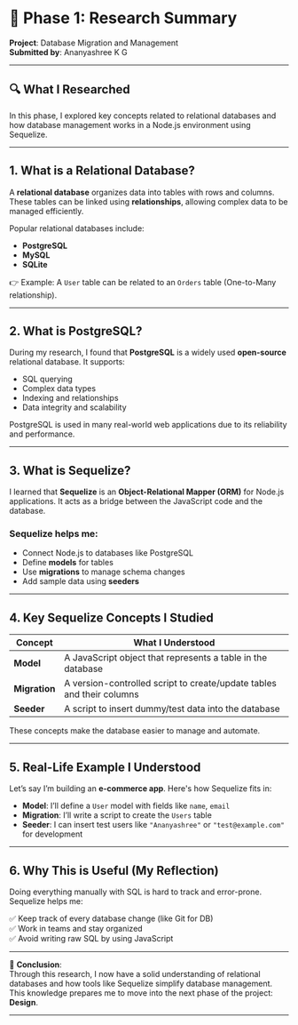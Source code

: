 # 📘 Phase 1: Research Summary  
**Project**: Database Migration and Management  
**Submitted by**: Ananyashree K G  

---

## 🔍 What I Researched

In this phase, I explored key concepts related to relational databases and how database management works in a Node.js environment using Sequelize.

---

## 1. What is a Relational Database?

A **relational database** organizes data into tables with rows and columns. These tables can be linked using **relationships**, allowing complex data to be managed efficiently.  

Popular relational databases include:

- **PostgreSQL**
- **MySQL**
- **SQLite**

👉 Example: A `User` table can be related to an `Orders` table (One-to-Many relationship).

---

## 2. What is PostgreSQL?

During my research, I found that **PostgreSQL** is a widely used **open-source** relational database. It supports:

- SQL querying
- Complex data types
- Indexing and relationships
- Data integrity and scalability

PostgreSQL is used in many real-world web applications due to its reliability and performance.

---

## 3. What is Sequelize?

I learned that **Sequelize** is an **Object-Relational Mapper (ORM)** for Node.js applications. It acts as a bridge between the JavaScript code and the database.

### Sequelize helps me:
- Connect Node.js to databases like PostgreSQL
- Define **models** for tables
- Use **migrations** to manage schema changes
- Add sample data using **seeders**

---

## 4. Key Sequelize Concepts I Studied

| **Concept**   | **What I Understood**                                                   |
|---------------|-------------------------------------------------------------------------|
| **Model**     | A JavaScript object that represents a table in the database             |
| **Migration** | A version-controlled script to create/update tables and their columns   |
| **Seeder**    | A script to insert dummy/test data into the database                    |

These concepts make the database easier to manage and automate.

---

## 5. Real-Life Example I Understood

Let’s say I’m building an **e-commerce app**. Here's how Sequelize fits in:

- **Model**: I’ll define a `User` model with fields like `name`, `email`
- **Migration**: I’ll write a script to create the `Users` table
- **Seeder**: I can insert test users like `"Ananyashree"` or `"test@example.com"` for development

---

## 6. Why This is Useful (My Reflection)

Doing everything manually with SQL is hard to track and error-prone. Sequelize helps me:

✅ Keep track of every database change (like Git for DB)  
✅ Work in teams and stay organized  
✅ Avoid writing raw SQL by using JavaScript  

---

📌 **Conclusion**:  
Through this research, I now have a solid understanding of relational databases and how tools like Sequelize simplify database management. This knowledge prepares me to move into the next phase of the project: **Design**.

---
